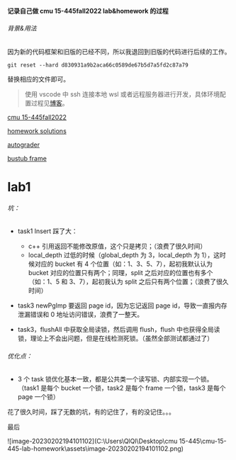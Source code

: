 #### 记录自己做 cmu 15-445fall2022 lab&homework 的过程

###### 背景&用法

因为新的代码框架和旧版的已经不同，所以我退回到旧版的代码进行后续的工作。

```
git reset --hard d830931a9b2aca66c0589de67b5d7a5fd2c87a79
```

替换相应的文件即可。

>使用 vscode 中 ssh 连接本地 wsl 或者远程服务器进行开发，具体环境配置过程见[博客](https://zhuanlan.zhihu.com/p/592802373)。

[cmu 15-445fall2022](https://15445.courses.cs.cmu.edu/fall2022/schedule.html)

[homework solutions](https://15445.courses.cs.cmu.edu/fall2022/assignments.html)

[autograder](https://www.gradescope.com/)

[bustub frame](https://github.com/cmu-db/bustub)



# lab1

###### 坑：

- task1 Insert 踩了大：
  - c++ 引用返回不能修改原值，这个只是拷贝；（浪费了很久时间）
  - local_depth 过低的时候（global_depth 为 3，local_depth 为 1），这时候对应的 bucket 有 4 个位置（如：1、3、5、7），起初我默认认为 bucket 对应的位置只有两个；同理，split 之后对应的位置也有多个（如：1、5 和 3、7），起初我认为 split 之后只有两个位置；（浪费了很久时间）

- task3 newPgImp 要返回 page id，因为忘记返回 page id，导致一直报内存泄漏错误和 0 地址访问错误，浪费了一整天。

- task3，flushAll 中获取全局读锁，然后调用 flush，flush 中也获得全局读锁，理论上不会出问题，但是在线检测死锁。（虽然全部测试都通过了）

###### 优化点：

- 3 个 task 锁优化基本一致，都是公共类一个读写锁、内部实现一个锁。（task1 是每个 bucket 一个锁，task2 是每个 frame 一个锁，task3 是每个 page 一个锁）



花了很久时间，踩了无数的坑，有的记住了，有的没记住。。。

最后

![image-20230202194101102](C:\Users\QlQl\Desktop\cmu 15-445\cmu-15-445-lab-homework\assets\image-20230202194101102.png)
